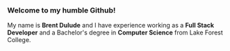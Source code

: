 ### Welcome to my humble Github!

My name is **Brent Dulude** and I have experience working as a **Full Stack Developer** and a Bachelor's degree in **Computer Science** from Lake Forest College.

